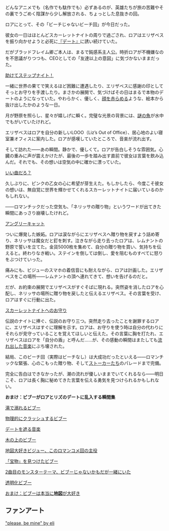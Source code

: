 <!-- title: ロアのなんちゃってビーチ回！ -->
<!-- relationship: Unrequited Love -->

どんなアニメでも（名作でも駄作でも）必ずあるのが、英雄たちが旅の苦難やその裏でうごめく陰謀から少し解放される、ちょっとした息抜きの回。

ロアにとって、その「ビーチじゃないビーチ回」が今日だった。

彼女の一日はほとんどスカーレットナイトの周りで過ごされ、ロアはエリザベスを振り向かせようと必死に[『デート』](https://www.youtube.com/live/E-LGNO7JdO4?si=Vbk-LL3ZgXoCA7FR&t=752)に誘い続けていた。

だがブラッドフレイム卿ご本人は、まるで鈍感系主人公。時折ロアが不機嫌なのを不思議がりつつも、CEOとしての「友達以上の意図」に気づかないままだった。

[助けてステップナイト！](#embed:https://www.youtube.com/live/E-LGNO7JdO4?si=f4ZyMbIzEfy7R8Qr&t=2618)

一緒に世界の果てで笑えるほど困難に遭遇したり、エリザベスに感謝の印としてそっとお守りを手渡したり。まさかの展開で、気づけばその日はまるで本物のデートのようになっていた。やわらかく、優しく、[顔を赤らめる](https://youtu.be/E-LGNO7JdO4?t=1970)ような、絵本から抜け出したかのような一日。

月が野原を照らし、星々が嬉しげに瞬く。完璧な光景の背景には、[謎の魚](https://www.youtube.com/live/E-LGNO7JdO4?si=nE8smmbOvqAwDw-Y&t=2017)が水中でもがいていたけれど。

エリザベスはロアを自分の新しいLOOO（Liz’s Out of Office）、居心地のよい寝室兼オフィスに案内した。ロアが感嘆していたところで、音楽が流れ出す。

そして訪れた――あの瞬間。静かで、優しくて。ロアが告白しそうな雰囲気。心臓の重みに声が震えかけたが、最後の一歩を踏み出す直前で彼女は言葉を飲み込んだ。それでも、その想いは空気の中に確かに漂っていた。

[いい曲だろ？](#embed:https://www.youtube.com/live/E-LGNO7JdO4?si=D4DbO9SIH19UQouG&t=3357)

久しぶりに、ピンクの乙女の心に希望が芽生えた。もしかしたら、今度こそ彼女の想いは、無自覚に世界を輝かせてくれるスカーレットナイトに届いているのかもしれない。

――ロマンチックだった空気も、「ネリッサの贈り物」というワードが出てきた瞬間にあっさり崩壊したけれど。

[アングリーキャット](#embed:https://youtu.be/E-LGNO7JdO4?t=3463)

ついに爆発した嫉妬。ロアは涙ながらにエリザベスへ贈り物を戻すよう詰め寄り、ネリッサは魔女だと釘を刺す。泣きながら走り去ったロアは、レムナントの野原で誓いを立てた。金貨5000枚を集めて、自分の贈り物を買い、気持ちを伝えると。終わりなき戦い。ステインを倒しては倒し、愛を阻むものすべてに怒りをぶつけていった。

痛みにも、ビジューのスマホの着信音にも耐えながら、ロアは計画した。エリザベスをこの場所――レムナントの頂へ連れてきて、想いを告げるのだと。

だが、お約束の展開でエリザベスがすぐそばに現れる。突然姿を消したロアを心配し、ネリッサの場所に贈り物を戻したと伝えるエリザベス。その言葉を受け、ロアはすぐに行動に出た。

[スカーレットナイトへのお守り](#embed:https://www.youtube.com/live/E-LGNO7JdO4?si=wfP3zWSaDRNYPG3F&t=8936)

伝説のナイトに捧ぐ、伝説のお守り三つ。突然走り去ったことを謝罪するロアに、エリザベスはすぐに理解を示す。ロアは、お守りを使う時は自分の代わりにそれらが見守っていることを覚えてほしいと伝えた。その言葉に胸を打たれ、エリザベスはロアを「自分の盾」と呼んだ……が、その感動の瞬間はまたしても[流れ出した音楽](https://www.youtube.com/live/E-LGNO7JdO4?si=DgHG-DiRuKREWsD8&t=9048)にぶち壊された。

結局、このビーチ回（実際はビーチなし）は大成功だったといえる――ロマンチックな緊張、心のこもった贈り物、そして[ストーカーたち](https://www.youtube.com/live/E-LGNO7JdO4?si=EQ2i5tfeEEHauBZz&t=10780)のパレードまで完備。

完全に告白はできなかったが、潮の流れが優しいままでいてくれるなら――明日こそ、ロアは長く胸に秘めてきた言葉を伝える勇気を見つけられるかもしれない。

**おまけ：ビブーがロアとリズのデートに乱入する瞬間集**

[滝で溺れるビブー](https://youtu.be/E-LGNO7JdO4?t=2021)

[物理的にクラッシュするビブー](https://youtu.be/E-LGNO7JdO4?t=2764)

[デートを遮る音楽](https://youtu.be/E-LGNO7JdO4?t=9064)

[木の上のビブー](https://youtu.be/E-LGNO7JdO4?t=10469)

[地図大好きビジュー、このロマンコメ回の主役](https://youtu.be/E-LGNO7JdO4?t=10487)

[「宝物」を見つけたビブー](https://youtu.be/E-LGNO7JdO4?t=10545)

[2曲目のモンスターテーマ、ビブーじゃないかもだが一緒にいた](https://youtu.be/E-LGNO7JdO4?t=10566)

[透明化ビブー](https://youtu.be/E-LGNO7JdO4?t=10779)

[おまけ：ビブーは本当に**地図**が大好き](https://youtu.be/E-LGNO7JdO4?t=10896)

## ファンアート

["please, be mine" by eli](https://x.com/Elisbian_/status/1930824900752838961)
